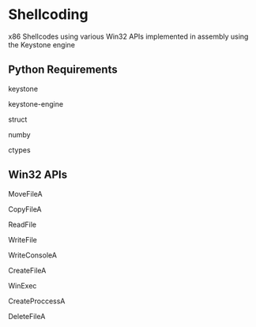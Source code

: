# Shellcoding
x86 Shellcodes using various Win32 APIs implemented in assembly using the Keystone engine

## Python Requirements
keystone

keystone-engine

struct

numby

ctypes


## Win32 APIs

MoveFileA

CopyFileA

ReadFile

WriteFile

WriteConsoleA

CreateFileA

WinExec

CreateProccessA

DeleteFileA

